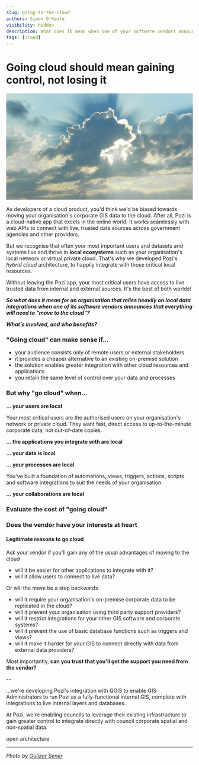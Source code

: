 ```yaml
---
slug: going-to-the-cloud
authors: Simon O'Keefe
visibility: hidden
description: What does it mean when one of your software vendors announces that you're "moving to the cloud"?
tags: [cloud]
---
```


# Going cloud should mean gaining control, not losing it

![](/static/img/pexels/pexels-gülizar-şener-160320-crop.jpg)

As developers of a cloud product, you'd think we'd be biased towards moving your organisation's corporate GIS data to the cloud. After all, Pozi is a cloud-native app that excels in the online world. It works seamlessly with web APIs to connect with live, trusted data sources across government agencies and other providers.

But we recognise that often your most important users and datasets and systems live and thrive in **local ecosystems** such as your organisation's local network or virtual private cloud. That's why we developed Pozi's *hybrid cloud* architecture, to happily integrate with those critical local resources.

Without leaving the Pozi app, your most critical users have access to live trusted data from internal and external sources. It's the best of both worlds!

***So what does it mean for an organisation that relies heavily on local data integrations when one of its software vendors announces that everything will need to "move to the cloud"?***

***What's involved, and who benefits?***

### "Going cloud" can make sense if...

* your audience consists only of remote users or external stakeholders
* it provides a cheaper alternative to an existing on-premise solution
* the solution enables greater integration with other cloud resources and applications
* you retain the same level of control over your data and processes

### But why "go cloud" when...

**... your users are local**

Your most critical users are the authorised users on your organisation's network or private cloud. They want fast, direct access to up-to-the-minute corporate data; not out-of-date copies.

**... the applications you integrate with are local**

**... your data is local**

**... your processes are local**

You've built a foundation of automations, views, triggers, actions, scripts and software integrations to suit the needs of your organisation.

**... your collaborations are local**

### Evaluate the cost of "going cloud"

### Does the vendor have your interests at heart

#### Legitimate reasons to go cloud

Ask your vendor if you'll gain any of the usual advantages of moving to the cloud

* will it be easier for other applications to integrate with it?
* will it allow users to connect to live data?

Or will the move be a step backwards

* will it require your organisation's on-premise corporate data to be replicated in the cloud?
* will it prevent your organisation using third party support providers?
* will it restrict integrations for your other GIS software and corporate systems?
* will it prevent the use of basic database functions such as triggers and views?
* will it make it harder for your GIS to connect directly with data from external data providers?

Most importantly, **can you trust that you'll get the support you need from the vendor?**

--

...we're developing Pozi's integration with QGIS to enable GIS Administrators to run Pozi as a fully-functional internal GIS, complete with integrations to live internal layers and databases.

At Pozi, we're enabling councils to leverage their existing infrastructure to gain greater control to integrate directly with council corporate spatial and non-spatial data.

open architecture

---
*Photo by [Gülizar Şener](https://www.pexels.com/photo/body-of-water-during-daytime-160320/)*
